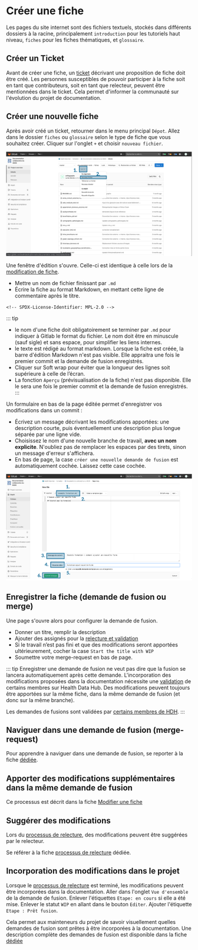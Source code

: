# Créer une fiche
<!-- SPDX-License-Identifier: MPL-2.0 -->

Les pages du site internet sont des fichiers textuels, stockés dans différents dossiers à la racine, principalement `introduction` pour les tutoriels haut niveau, `fiches` pour les fiches thématiques, et `glossaire`.

## Créer un Ticket  
Avant de créer une fiche, un [ticket](Ticket.md) décrivant une proposition de fiche doit être créé. Les personnes susceptibles de pouvoir participer à la fiche soit en tant que contributeurs, soit en tant que relecteur, peuvent être mentionnées dans le ticket. Cela permet d'informer la communauté sur l'évolution du projet de documentation.

## Créer une nouvelle fiche
Après avoir créé un ticket, retourner dans le menu principal `Dépot`. Allez dans le dossier `fiches` ou `glossaire` selon le type de fiche que vous souhaitez créer. Cliquer sur l'onglet `+` et choisir `nouveau fichier`. 

<p style="text-align:center;">
<img src="../../files/images/tutoriel_gitlab/2020-05-13_HDH_creer-fiche_MLP-2.0.png" alt="wip" width="900"/>
</p>

Une fenêtre d'édition s'ouvre. Celle-ci est identique à celle lors de la [modification de fiche](Modifier_une_fiche.md).

* Mettre un nom de fichier finissant par `.md`
* Écrire la fiche au format Markdown, en mettant cette ligne de commentaire après le titre.
```
<!-- SPDX-License-Identifier: MPL-2.0 -->
```

::: tip
- le nom d'une fiche doit obligatoirement se terminer par `.md` pour indiquer à Gitlab le format du fichier. Le nom doit être en minuscule (sauf sigle) et sans espace, pour simplifier les liens internes. 
- le texte est rédigé au format markdown. Lorsque la fiche est créée, la barre d'édition Markdown n'est pas visible. Elle appraitra une fois le premier commit et la demande de fusion enregistrés.
- Cliquer sur Soft wrap pour éviter que la longueur des lignes soit supérieure à celle de l’écran.  
- La fonction `Aperçu` (prévisualisation de la fiche) n'est pas disponible. Elle le sera une fois le premier commit et la demande de fusion enregistrés.
:::

Un formulaire en bas de la page éditée permet d'enregistrer vos modifications dans un commit :  
* Écrivez un message décrivant les modifications apportées: une description courte, puis éventuellement une description plus longue séparée par une ligne vide.
* Choisissez le nom d'une nouvelle branche de travail, **avec un nom explicite**. N'oubliez pas de remplacer les espaces par des tirets, sinon un message d'erreur s'affichera.
* En bas de page, la case `créer une nouvelle demande de fusion` est automatiquement cochée. Laissez cette case cochée. 

<p style="text-align:center;">
<img src="../../files/images/tutoriel_gitlab/2020-05-13_HDH_creer-fiche-edition_MLP-2.0.png" alt="wip" width="900"/>
</p>

## Enregistrer la fiche (demande de fusion ou merge)
Une page s'ouvre alors pour configurer la demande de fusion.

- Donner un titre, remplir la description
- Ajouter des assignés pour la [relecture et validation](../A_lire)
- Si le travail n’est pas fini et que des modifications seront apportées ultérieurement, cocher la case `Start the title with WIP`
- Soumettre votre merge-request en bas de page.

::: tip
Enregistrer une demande de fusion ne veut pas dire que la fusion se lancera automatiquement après cette demande. L'incorporation des modifications proposées dans la documentation nécessite une [validation](../A_lire/README.md) de certains membres sur Health Data Hub. Des modifications peuvent toujours être apportées sur la même fiche, dans la même demande de fusion (et donc sur la même branche). 


Les demandes de fusions sont validées par [certains membres de HDH](../A_lire/README.md). 
:::

## Naviguer dans une demande de fusion (merge-request)
Pour apprendre à naviguer dans une demande de fusion, se reporter à la fiche [dédiée](demande_fusion.md).

## Apporter des modifications supplémentaires dans la même demande de fusion
Ce processus est décrit dans la fiche [Modifier une fiche](Modifier_une_fiche.md#apporter-des-modifications-supplémentaires-dans-la-même-demande-de-fusion)

## Suggérer des modifications
Lors du [processus de relecture](../A_lire/README.md#processus-de-relecture-et-validation), des modifications peuvent être suggérées par le relecteur. 

Se référer à la fiche [processus de relecture](processus_relecture.md) dédiée.

## Incorporation des modifications dans le projet
Lorsque le [processus de relecture](../A_lire/README.md#processus-de-relecture-et-validation) est terminé, les modifications peuvent être incorporées dans la documentation. Aller dans l'onglet `Vue d'ensemble` de la demande de fusion. Enlever l'étiquettes `Etape: en cours` si elle a été mise. Enlever le statut `WIP` en allant dans le bouton `Editer`. Ajouter l'étiquette `Etape : Prêt fusion`. 

Cela permet aux mainteneurs du projet de savoir visuellement quelles demandes de fusion sont prêtes à être incorporées à la documentation.
Une description complète des demandes de fusion est disponible dans la fiche [dédiée](demande_fusion.md)